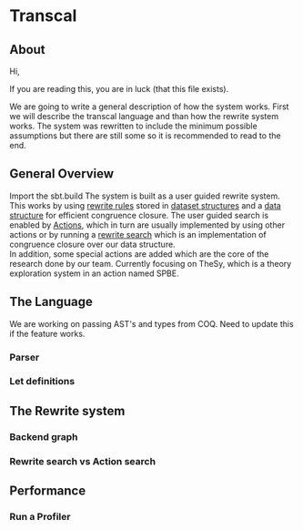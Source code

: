 # Transcal

## About
Hi,

If you are reading this, you are in luck (that this file exists).

We are going to write a general description of how the system works. 
First we will describe the transcal language and than how the rewrite system works.
The system was rewritten to include the minimum possible assumptions but there are
still some so it is recommended to read to the end.

## General Overview
Import the sbt.build
The system is built as a user guided rewrite system.
This works by using [rewrite rules](src/main/scala/synthesis/rewrites/RewriteRule.scala) stored in [dataset structures](src/main/scala/synthesis/RewriteRulesDB.scala) 
and a [data structure](src/main/scala/structures/mutable/CompactHyperGraph.scala) for efficient congruence closure.
The user guided search is enabled by [Actions](src/main/scala/synthesis/actions), which in turn are usually implemented
by using other actions or by running a [rewrite search](src/main/scala/synthesis/actions/operators/OperatorRunAction.scala)
which is an implementation of congruence closure over our data structure.   
In addition, some special actions are added which are the core of the research done by our team.
Currently focusing on TheSy, which is a theory exploration system in an action named SPBE.

## The Language
We are working on passing AST's and types from COQ. 
Need to update this if the feature works.
    
### Parser

### Let definitions

## The Rewrite system

### Backend graph

### Rewrite search vs Action search

## Performance

### Run a Profiler 
